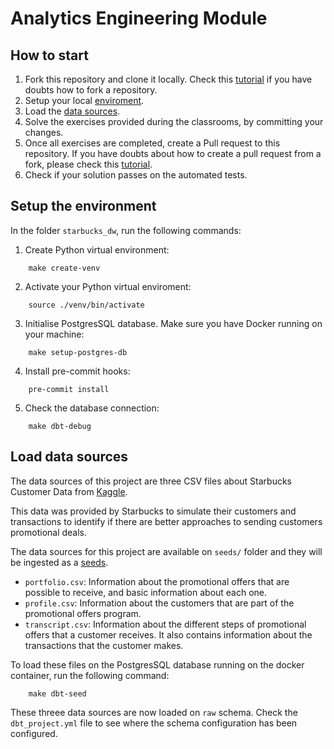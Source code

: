 # Analytics Engineering Module

## How to start
1. Fork this repository and clone it locally. Check this [tutorial](https://docs.github.com/en/pull-requests/collaborating-with-pull-requests/working-with-forks/fork-a-repo) if you have doubts how to fork a repository.
2. Setup your local [enviroment](#setup-the-environment).
3. Load the [data sources](#load-data-sources).
4. Solve the exercises provided during the classrooms, by committing your changes.
5. Once all exercises are completed, create a Pull request to this repository. If you have doubts about how to create a pull request from a fork, please check this [tutorial](https://docs.github.com/en/pull-requests/collaborating-with-pull-requests/proposing-changes-to-your-work-with-pull-requests/creating-a-pull-request-from-a-fork).
6. Check if your solution passes on the automated tests.


## Setup the environment
In the folder `starbucks_dw`, run the following commands:

1. Create Python virtual environment:

```
    make create-venv
```

2. Activate your Python virtual enviroment:

```
    source ./venv/bin/activate
```

3. Initialise PostgresSQL database. Make sure you have Docker running on your machine:

```
    make setup-postgres-db
```

4. Install pre-commit hooks:

```
    pre-commit install
```

5. Check the database connection:

```
    make dbt-debug
```

## Load data sources

The data sources of this project are three CSV files about Starbucks Customer Data from [Kaggle](https://www.kaggle.com/datasets/ihormuliar/starbucks-customer-data/).

This data was provided by Starbucks to simulate their customers and transactions to identify if there are
better approaches to sending customers promotional deals.

The data sources for this project are available on `seeds/` folder and they will be ingested as a [seeds](https://docs.getdbt.com/docs/build/seeds).

- `portfolio.csv`: Information about the promotional offers that are possible to receive, and basic information about each one.
- `profile.csv`: Information about the customers that are part of the promotional offers program.
- `transcript.csv`: Information about the different steps of promotional offers that a customer receives. It also contains information about the transactions that the customer makes.

To load these files on the PostgresSQL database running on the docker container, run the following command:

```
    make dbt-seed
```

These threee data sources are now loaded on `raw` schema. Check the `dbt_project.yml` file to see where the schema configuration has been configured.
